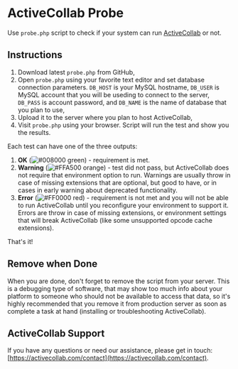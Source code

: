 # ActiveCollab Probe

Use ``probe.php`` script to check if your system can run [ActiveCollab](https://www.activecollab.com/index.html) or not. 

## Instructions

1. Download latest ``probe.php`` from GitHub, 
1. Open ``probe.php`` using your favorite text editor and set database connection parameters. ``DB_HOST`` is your MySQL hostname, ``DB_USER`` is MySQL account that you will be useding to connect to the server, ``DB_PASS`` is account password, and ``DB_NAME`` is the name of database that you plan to use, 
1. Upload it to the server where you plan to host ActiveCollab, 
1. Visit ``probe.php`` using your browser. Script will run the test and show you the results.

Each test can have one of the three outputs:

1. **OK** (![#008000](https://placehold.it/15/008000/000000?text=+) green) - requirement is met.
1. **Warning** (![#FFA500](https://placehold.it/15/FFA500/000000?text=+) orange) - test did not pass, but ActiveCollab does not require that environment option to run. Warnings are usually throw in case of missing extensions that are optional, but good to have, or in cases in early warning about deprecated functionality.
1. **Error** (![#FF0000](https://placehold.it/15/FF0000/000000?text=+) red) - requirement is not met and you will not be able to run ActiveCollab until you reconfigure your environment to support it. Errors are throw in case of missing extensions, or environment settings that will break ActiveCollab (like some unsupported opcode cache extensions).

That's it!

## Remove when Done

When you are done, don't forget to remove the script from your server. This is a debugging type of software, that may show too much info about your platform to someone who should not be available to access that data, so it's highly recommended that you remove it from production server as soon as complete a task at hand (installing or troubleshooting ActiveCollab).

## ActiveCollab Support

If you have any questions or need our assistance, please get in touch: [https://activecollab.com/contact](https://activecollab.com/contact).
